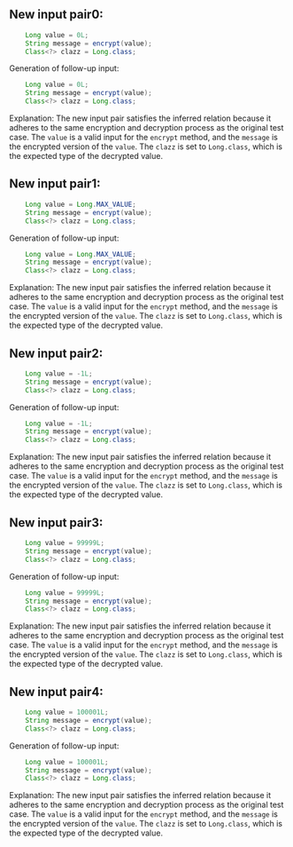 ## New input pair0:
```java
    Long value = 0L;
    String message = encrypt(value);
    Class<?> clazz = Long.class;
```
Generation of follow-up input:
```java
    Long value = 0L;
    String message = encrypt(value);
    Class<?> clazz = Long.class;
```
Explanation:
The new input pair satisfies the inferred relation because it adheres to the same encryption and decryption process as the original test case. The `value` is a valid input for the `encrypt` method, and the `message` is the encrypted version of the `value`. The `clazz` is set to `Long.class`, which is the expected type of the decrypted value.

## New input pair1:
```java
    Long value = Long.MAX_VALUE;
    String message = encrypt(value);
    Class<?> clazz = Long.class;
```
Generation of follow-up input:
```java
    Long value = Long.MAX_VALUE;
    String message = encrypt(value);
    Class<?> clazz = Long.class;
```
Explanation:
The new input pair satisfies the inferred relation because it adheres to the same encryption and decryption process as the original test case. The `value` is a valid input for the `encrypt` method, and the `message` is the encrypted version of the `value`. The `clazz` is set to `Long.class`, which is the expected type of the decrypted value.

## New input pair2:
```java
    Long value = -1L;
    String message = encrypt(value);
    Class<?> clazz = Long.class;
```
Generation of follow-up input:
```java
    Long value = -1L;
    String message = encrypt(value);
    Class<?> clazz = Long.class;
```
Explanation:
The new input pair satisfies the inferred relation because it adheres to the same encryption and decryption process as the original test case. The `value` is a valid input for the `encrypt` method, and the `message` is the encrypted version of the `value`. The `clazz` is set to `Long.class`, which is the expected type of the decrypted value.

## New input pair3:
```java
    Long value = 99999L;
    String message = encrypt(value);
    Class<?> clazz = Long.class;
```
Generation of follow-up input:
```java
    Long value = 99999L;
    String message = encrypt(value);
    Class<?> clazz = Long.class;
```
Explanation:
The new input pair satisfies the inferred relation because it adheres to the same encryption and decryption process as the original test case. The `value` is a valid input for the `encrypt` method, and the `message` is the encrypted version of the `value`. The `clazz` is set to `Long.class`, which is the expected type of the decrypted value.

## New input pair4:
```java
    Long value = 100001L;
    String message = encrypt(value);
    Class<?> clazz = Long.class;
```
Generation of follow-up input:
```java
    Long value = 100001L;
    String message = encrypt(value);
    Class<?> clazz = Long.class;
```
Explanation:
The new input pair satisfies the inferred relation because it adheres to the same encryption and decryption process as the original test case. The `value` is a valid input for the `encrypt` method, and the `message` is the encrypted version of the `value`. The `clazz` is set to `Long.class`, which is the expected type of the decrypted value.
